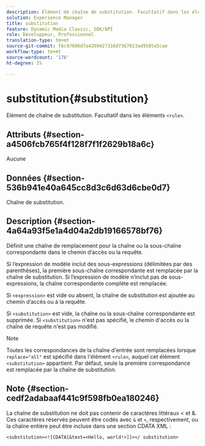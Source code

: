 ```yaml
---
description: Elément de chaîne de substitution. Facultatif dans les éléments <rule>.
solution: Experience Manager
title: substitution
feature: Dynamic Media Classic, SDK/API
role: Développeur, Professionnel
translation-type: tm+mt
source-git-commit: f6c97606d7a4209427316d7367013ad9585a5cae
workflow-type: tm+mt
source-wordcount: '176'
ht-degree: 1%

---
```



# substitution{#substitution}

Elément de chaîne de substitution. Facultatif dans les éléments `<rule>`.

## Attributs {#section-a4506fcb765f4f128f7f1f2629b18a6c}

Aucune

## Données {#section-536b941e40a645cc8d3c6d63d6cbe0d7}

Chaîne de substitution.

## Description {#section-4a64a93f5e1a4d04a2db19166578bf76}

Définit une chaîne de remplacement pour la chaîne ou la sous-chaîne correspondante dans le chemin d’accès ou la requête.

Si l’expression de modèle inclut des sous-expressions (délimitées par des parenthèses), la première sous-chaîne correspondante est remplacée par la chaîne de substitution. Si l’expression de modèle n’inclut pas de sous-expressions, la chaîne correspondante complète est remplacée.

Si `<expression>` est vide ou absent, la chaîne de substitution est ajoutée au chemin d’accès ou à la requête.

Si `<substitution>` est vide, la chaîne ou la sous-chaîne correspondante est supprimée. Si `<substitution>` n&#39;est pas spécifié, le chemin d&#39;accès ou la chaîne de requête n&#39;est pas modifié.

>[!NOTE]
>
>Toutes les correspondances de la chaîne d&#39;entrée sont remplacées lorsque `replace="all"` est spécifié dans l&#39;élément `<rule>`, auquel cet élément `<substitution>` appartient. Par défaut, seule la première correspondance est remplacée par la chaîne de substitution.

## Note {#section-cedf2adabaaf441c9f598fb0ea180246}

La chaîne de substitution ne doit pas contenir de caractères littéraux &lt; et &amp;. Ces caractères réservés peuvent être codés avec `&` et `<`, respectivement, ou la chaîne entière peut être incluse dans une section CDATA XML :

`<substitution><![CDATA[&text=<Hello, world!>]]></ substitution>`
